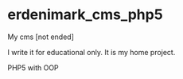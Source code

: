 # erdenimark_cms_php5

My cms [not ended]

I write it for educational only. It is my home project.

PHP5 with OOP
